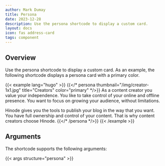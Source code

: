 ```yaml
---
author: Mark Dumay
title: Persona
date: 2023-12-28
description: Use the persona shortcode to display a custom card.
layout: docs
icon: fas address-card
tags: component
---
```


## Overview

Use the persona shortcode to display a custom card. As an example, the following shortcode displays a persona card with a primary color.

<!-- markdownlint-disable MD037 -->
{{< example lang="hugo" >}}
{{</* persona thumbnail="/img/creator-1x1.jpg" title="Creators" color="primary" */>}}
  As a content creator you value your independence. You like to take control of your
  online and offline presence. You want to focus on growing your audience, without
  limitations.

  Hinode gives you the tools to publish your blog in the way that you want. You have
  full ownership and control of your content. That is why content creators choose
  Hinode.
{{</* /persona */>}}
{{< /example >}}
<!-- markdownlint-enable MD037 -->

## Arguments

The shortcode supports the following arguments:

{{< args structure="persona" >}}
